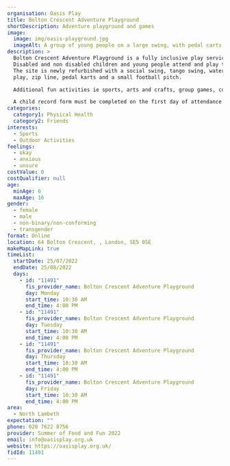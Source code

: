 ```yaml
---
organisation: Oasis Play
title: Bolton Crescent Adventure Playground
shortDescription: Adventure playground and games
image:
  image: img/oasis-playground.jpg
  imageAlt: A group of young people on a large swing, with pedal carts zooming past
description: >
  Bolton Crescent Adventure Playground is a fully inclusive play service.
  Disabled and non disabled children and young people attend and play together.
  The site is newly refurbished with a social swing, tango swing, water and sand
  play, zip line, pedal karts and a small football pitch. 

  Additional fun activities ie sports, arts and crafts, group games, cooking are provided everyday. Free play is  encouraged and children and young people choose what they want to take part in. 

  A child record form must be completed on the first day of attendance. This can be found on the website or a paper copy can be completed on site. Places are allocated on a first come first served basis . No booking is available. Stay and Play is available for disabled children and their carer.
categories:
  category1: Physical Health
  category2: Friends
interests:
  - Sports
  - Outdoor Activities
feelings:
  - okay
  - anxious
  - unsure
costValue: 0
costQualifier: null
age:
  minAge: 6
  maxAge: 16
gender:
  - female
  - male
  - non-binary/non-conforming
  - transgender
format: Online
location: 64 Bolton Crescent, , London, SE5 0SE
makeMapLink: true
timeList:
  startDate: 25/07/2022
  endDate: 25/08/2022
  days:
    - id: "11491"
      fis_provider_name: Bolton Crescent Adventure Playground
      day: Monday
      start_time: 10:30 AM
      end_time: 4:00 PM
    - id: "11491"
      fis_provider_name: Bolton Crescent Adventure Playground
      day: Tuesday
      start_time: 10:30 AM
      end_time: 4:00 PM
    - id: "11491"
      fis_provider_name: Bolton Crescent Adventure Playground
      day: Thursday
      start_time: 10:30 AM
      end_time: 4:00 PM
    - id: "11491"
      fis_provider_name: Bolton Crescent Adventure Playground
      day: Friday
      start_time: 10:30 AM
      end_time: 4:00 PM
area:
  - North Lambeth
expectation: ""
phone: 020 7622 8756
provider: Summer of Food and Fun 2022
email: info@oasisplay.org.uk
website: https://oasisplay.org.uk/
fidId: 11491
---
```

